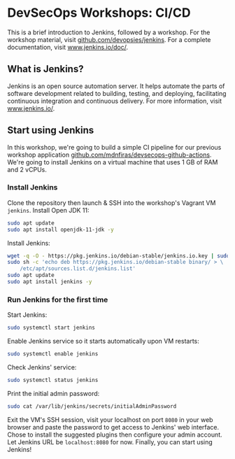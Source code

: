 # DevSecOps Workshops: CI/CD

This is a brief introduction to Jenkins, followed by a workshop. For the workshop material, visit <a href="https://github.com/devopsies/jenkins" target="_blank">github.com/devopsies/jenkins</a>. For a complete documentation, visit <a href="https://www.jenkins.io/doc/" target="_blank">www.jenkins.io/doc/</a>.

## What is Jenkins?

Jenkins is an open source automation server. It helps automate the parts of software development related to building, testing, and deploying, facilitating continuous integration and continuous delivery. For more information, visit <a href="https://www.jenkins.io/" target="_blank">www.jenkins.io/</a>.

## Start using Jenkins

In this workshop, we're going to build a simple CI pipeline for our previous workshop application <a href="https://github.com/mdnfiras/devsecops-github-actions" target="_blank">github.com/mdnfiras/devsecops-github-actions</a>. We're going to install Jenkins on a virtual machine that uses 1 GB of RAM and 2 vCPUs.

### Install Jenkins

Clone the repository then launch & SSH into the workshop's Vagrant VM `jenkins`. Install Open JDK 11:

```bash
sudo apt update
sudo apt install openjdk-11-jdk -y
```

Install Jenkins:

```bash
wget -q -O - https://pkg.jenkins.io/debian-stable/jenkins.io.key | sudo apt-key add -
sudo sh -c 'echo deb https://pkg.jenkins.io/debian-stable binary/ > \
    /etc/apt/sources.list.d/jenkins.list'
sudo apt update
sudo apt install jenkins -y
```

### Run Jenkins for the first time

Start Jenkins:

```bash
sudo systemctl start jenkins
```

Enable Jenkins service so it starts automatically upon VM restarts:

```bash
sudo systemctl enable jenkins
```

Check Jenkins' service:

```bash
sudo systemctl status jenkins
```

Print the initial admin password:

```bash
sudo cat /var/lib/jenkins/secrets/initialAdminPassword
```

Exit the VM's SSH session, visit your localhost on port `8080` in your web browser and paste the password to get access to Jenkins' web interface. Chose to install the suggested plugins then configure your admin account. Let Jenkins URL be `localhost:8080` for now. Finally, you can start using Jenkins!


